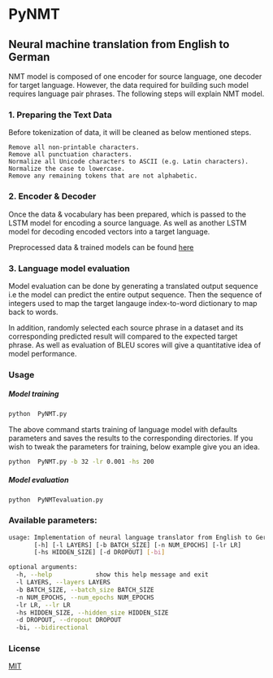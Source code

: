 # PyNMT
<h2>Neural machine translation from English to German</h2>
NMT model is composed of one encoder for source language, one decoder for target language. 
However, the data required for
building such model requires language pair phrases. The following steps will explain NMT model.  
<h3>1. Preparing the Text Data</h3>
Before tokenization of data, it will be cleaned as below mentioned steps.

    Remove all non-printable characters.
    Remove all punctuation characters.
    Normalize all Unicode characters to ASCII (e.g. Latin characters).
    Normalize the case to lowercase.
    Remove any remaining tokens that are not alphabetic.
   

<h3>2. Encoder & Decoder</h3>
Once the data & vocabulary has been prepared, which is passed to the LSTM model for encoding a source language.
As well as another LSTM model for decoding encoded vectors into a target language.
  
Preprocessed data & trained models can be found [here](https://drive.google.com/drive/folders/1bSZtJAeMIVdhtxBQgSn7BgRzrF-05ZnX?usp=sharing)
### 3. Language model evaluation
Model evaluation can be done by generating a translated output sequence i.e the model can predict the entire output sequence.
Then the sequence of integers used to map the target langauge index-to-word dictionary to map back to words.

In addition, randomly selected each source phrase in a dataset and its corresponding predicted result will compared to 
the expected target phrase. As well as evaluation of BLEU scores will give a quantitative idea of model performance.

### Usage
##### Model training
```bash
python  PyNMT.py 
```
The above command starts training of language model with defaults parameters and saves the results to the corresponding 
directories. If you wish to tweak the parameters for training, below example give you an idea. 

```bash
python  PyNMT.py -b 32 -lr 0.001 -hs 200
```
##### Model evaluation
```bash
python  PyNMTevaluation.py 
```
### Available parameters:
```bash
usage: Implementation of neural language translator from English to German
       [-h] [-l LAYERS] [-b BATCH_SIZE] [-n NUM_EPOCHS] [-lr LR]
       [-hs HIDDEN_SIZE] [-d DROPOUT] [-bi]

optional arguments:
  -h, --help            show this help message and exit
  -l LAYERS, --layers LAYERS
  -b BATCH_SIZE, --batch_size BATCH_SIZE
  -n NUM_EPOCHS, --num_epochs NUM_EPOCHS
  -lr LR, --lr LR
  -hs HIDDEN_SIZE, --hidden_size HIDDEN_SIZE
  -d DROPOUT, --dropout DROPOUT
  -bi, --bidirectional
```

### License
[MIT](https://github.com/Prabhu204/PyNMT/blob/master/LICENSE)
